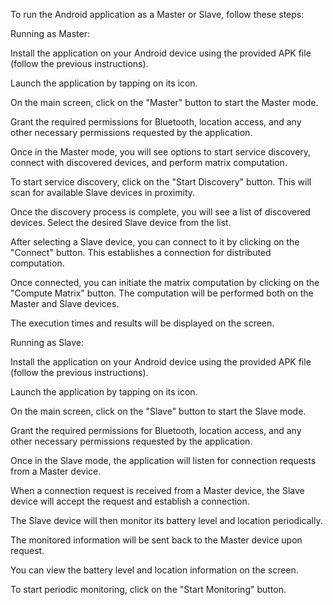 To run the Android application as a Master or Slave, follow these steps:

Running as Master:

Install the application on your Android device using the provided APK file (follow the previous instructions).

Launch the application by tapping on its icon.

On the main screen, click on the "Master" button to start the Master mode.

Grant the required permissions for Bluetooth, location access, and any other necessary permissions requested by the application.

Once in the Master mode, you will see options to start service discovery, connect with discovered devices, and perform matrix computation.

To start service discovery, click on the "Start Discovery" button. This will scan for available Slave devices in proximity.

Once the discovery process is complete, you will see a list of discovered devices. Select the desired Slave device from the list.

After selecting a Slave device, you can connect to it by clicking on the "Connect" button. This establishes a connection for distributed computation.

Once connected, you can initiate the matrix computation by clicking on the "Compute Matrix" button. The computation will be performed both on the Master and Slave devices.

The execution times and results will be displayed on the screen.

Running as Slave:

Install the application on your Android device using the provided APK file (follow the previous instructions).

Launch the application by tapping on its icon.

On the main screen, click on the "Slave" button to start the Slave mode.

Grant the required permissions for Bluetooth, location access, and any other necessary permissions requested by the application.

Once in the Slave mode, the application will listen for connection requests from a Master device.

When a connection request is received from a Master device, the Slave device will accept the request and establish a connection.

The Slave device will then monitor its battery level and location periodically.

The monitored information will be sent back to the Master device upon request.

You can view the battery level and location information on the screen.

To start periodic monitoring, click on the "Start Monitoring" button.



